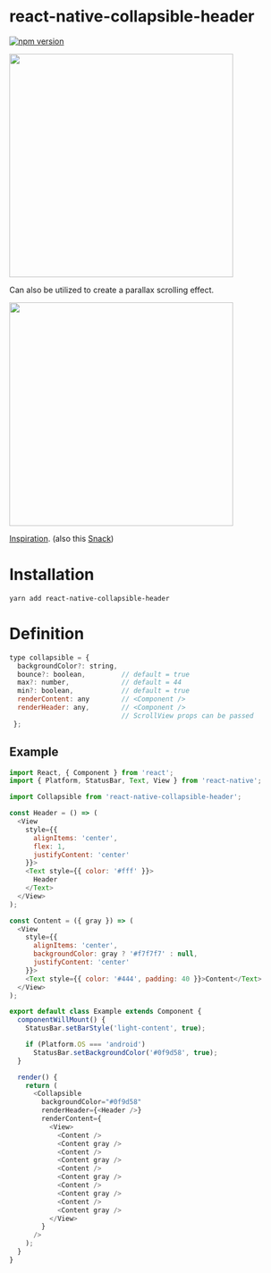 # react-native-collapsible-header

[![npm version](https://badge.fury.io/js/react-native-collapsible-header.svg)](https://badge.fury.io/js/react-native-collapsible-header)

<img src="https://raw.githubusercontent.com/sonaye/react-native-collapsible-header/master/demo1.gif" width="400">

Can also be utilized to create a parallax scrolling effect.

<img src="https://raw.githubusercontent.com/sonaye/react-native-collapsible-header/master/demo2.gif" width="400">

[Inspiration](https://medium.com/appandflow/react-native-collapsible-navbar-e51a049b560a). (also this [Snack]( https://snack.expo.io/B1v5RS7ix))

# Installation
`yarn add react-native-collapsible-header`

# Definition
```javascript
type collapsible = {
  backgroundColor?: string,
  bounce?: boolean,         // default = true
  max?: number,             // default = 44
  min?: boolean,            // default = true
  renderContent: any        // <Component />
  renderHeader: any,        // <Component />
                            // ScrollView props can be passed
 };
```

## Example
```javascript
import React, { Component } from 'react';
import { Platform, StatusBar, Text, View } from 'react-native';

import Collapsible from 'react-native-collapsible-header';

const Header = () => (
  <View
    style={{
      alignItems: 'center',
      flex: 1,
      justifyContent: 'center'
    }}>
    <Text style={{ color: '#fff' }}>
      Header
    </Text>
  </View>
);

const Content = ({ gray }) => (
  <View
    style={{
      alignItems: 'center',
      backgroundColor: gray ? '#f7f7f7' : null,
      justifyContent: 'center'
    }}>
    <Text style={{ color: '#444', padding: 40 }}>Content</Text>
  </View>
);

export default class Example extends Component {
  componentWillMount() {
    StatusBar.setBarStyle('light-content', true);

    if (Platform.OS === 'android')
      StatusBar.setBackgroundColor('#0f9d58', true);
  }

  render() {
    return (
      <Collapsible
        backgroundColor="#0f9d58"
        renderHeader={<Header />}
        renderContent={
          <View>
            <Content />
            <Content gray />
            <Content />
            <Content gray />
            <Content />
            <Content gray />
            <Content />
            <Content gray />
            <Content />
            <Content gray />
          </View>
        }
      />
    );
  }
}
```
